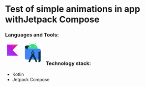 # Test of simple animations in app withJetpack Compose

### Languages and Tools:
<img align="left" alt="Kotlin" width="48px" hight="48px" src="https://github.com/devicons/devicon/blob/master/icons/kotlin/kotlin-original.svg" style="padding-right:10px;" />
<img align="left" alt="Android Studio" width="64px" hight="64px" src="https://github.com/devicons/devicon/blob/master/icons/androidstudio/androidstudio-original.svg" style="padding-right:10px;" />

<br />
<br />

### Technology stack:
- Kotlin
- Jetpack Compose





